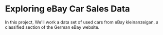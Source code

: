 # Exploring eBay Car Sales Data
In this project, We'll work a data set of used cars from eBay kleinanzeigan, a classified section of the German eBay website.

